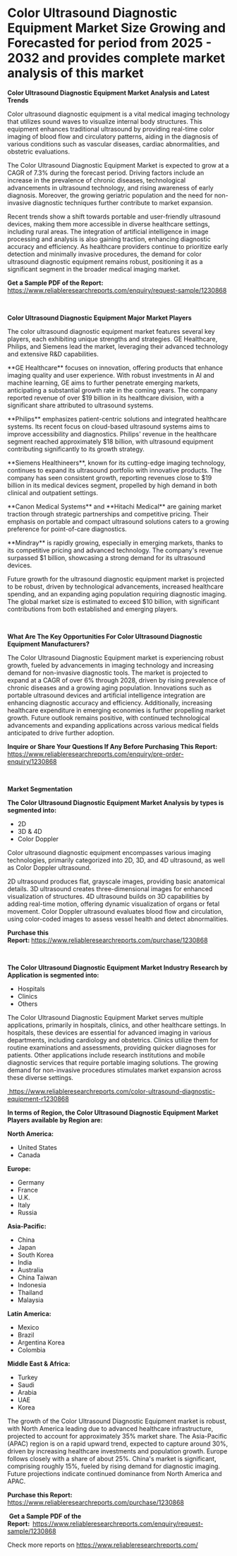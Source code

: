 <p><h1>Color Ultrasound Diagnostic Equipment Market Size Growing and Forecasted for period from 2025 - 2032 and provides complete market analysis of this market</h1></p><p><strong>Color Ultrasound Diagnostic Equipment Market Analysis and Latest Trends</strong></p>
<p><p>Color ultrasound diagnostic equipment is a vital medical imaging technology that utilizes sound waves to visualize internal body structures. This equipment enhances traditional ultrasound by providing real-time color imaging of blood flow and circulatory patterns, aiding in the diagnosis of various conditions such as vascular diseases, cardiac abnormalities, and obstetric evaluations.</p><p>The Color Ultrasound Diagnostic Equipment Market is expected to grow at a CAGR of 7.3% during the forecast period. Driving factors include an increase in the prevalence of chronic diseases, technological advancements in ultrasound technology, and rising awareness of early diagnosis. Moreover, the growing geriatric population and the need for non-invasive diagnostic techniques further contribute to market expansion.</p><p>Recent trends show a shift towards portable and user-friendly ultrasound devices, making them more accessible in diverse healthcare settings, including rural areas. The integration of artificial intelligence in image processing and analysis is also gaining traction, enhancing diagnostic accuracy and efficiency. As healthcare providers continue to prioritize early detection and minimally invasive procedures, the demand for color ultrasound diagnostic equipment remains robust, positioning it as a significant segment in the broader medical imaging market.</p></p>
<p><strong>Get a Sample PDF of the Report:&nbsp;</strong> <a href="https://www.reliableresearchreports.com/enquiry/request-sample/1230868?utm_campaign=3015&utm_medium=2&utm_source=Github&utm_content=ia&utm_term=05032025&utm_id=color-ultrasound-diagnostic-equipment">https://www.reliableresearchreports.com/enquiry/request-sample/1230868</a></p>
<p>&nbsp;</p>
<p><strong>Color Ultrasound Diagnostic Equipment Major Market Players</strong></p>
<p><p>The color ultrasound diagnostic equipment market features several key players, each exhibiting unique strengths and strategies. GE Healthcare, Philips, and Siemens lead the market, leveraging their advanced technology and extensive R&D capabilities. </p><p>**GE Healthcare** focuses on innovation, offering products that enhance imaging quality and user experience. With robust investments in AI and machine learning, GE aims to further penetrate emerging markets, anticipating a substantial growth rate in the coming years. The company reported revenue of over $19 billion in its healthcare division, with a significant share attributed to ultrasound systems.</p><p>**Philips** emphasizes patient-centric solutions and integrated healthcare systems. Its recent focus on cloud-based ultrasound systems aims to improve accessibility and diagnostics. Philips' revenue in the healthcare segment reached approximately $18 billion, with ultrasound equipment contributing significantly to its growth strategy.</p><p>**Siemens Healthineers**, known for its cutting-edge imaging technology, continues to expand its ultrasound portfolio with innovative products. The company has seen consistent growth, reporting revenues close to $19 billion in its medical devices segment, propelled by high demand in both clinical and outpatient settings.</p><p>**Canon Medical Systems** and **Hitachi Medical** are gaining market traction through strategic partnerships and competitive pricing. Their emphasis on portable and compact ultrasound solutions caters to a growing preference for point-of-care diagnostics.</p><p>**Mindray** is rapidly growing, especially in emerging markets, thanks to its competitive pricing and advanced technology. The company's revenue surpassed $1 billion, showcasing a strong demand for its ultrasound devices.</p><p>Future growth for the ultrasound diagnostic equipment market is projected to be robust, driven by technological advancements, increased healthcare spending, and an expanding aging population requiring diagnostic imaging. The global market size is estimated to exceed $10 billion, with significant contributions from both established and emerging players.</p></p>
<p>&nbsp;</p>
<p><strong>What Are The Key Opportunities For Color Ultrasound Diagnostic Equipment Manufacturers?</strong></p>
<p><p>The Color Ultrasound Diagnostic Equipment market is experiencing robust growth, fueled by advancements in imaging technology and increasing demand for non-invasive diagnostic tools. The market is projected to expand at a CAGR of over 6% through 2028, driven by rising prevalence of chronic diseases and a growing aging population. Innovations such as portable ultrasound devices and artificial intelligence integration are enhancing diagnostic accuracy and efficiency. Additionally, increasing healthcare expenditure in emerging economies is further propelling market growth. Future outlook remains positive, with continued technological advancements and expanding applications across various medical fields anticipated to drive further adoption.</p></p>
<p><strong>Inquire or Share Your Questions If Any Before Purchasing This Report:</strong> <a href="https://www.reliableresearchreports.com/enquiry/pre-order-enquiry/1230868?utm_campaign=3015&utm_medium=2&utm_source=Github&utm_content=ia&utm_term=05032025&utm_id=color-ultrasound-diagnostic-equipment">https://www.reliableresearchreports.com/enquiry/pre-order-enquiry/1230868</a></p>
<p>&nbsp;</p>
<p><strong>Market Segmentation</strong></p>
<p><strong>The Color Ultrasound Diagnostic Equipment Market Analysis by types is segmented into:</strong></p>
<p><ul><li>2D</li><li>3D & 4D</li><li>Color Doppler</li></ul></p>
<p><p>Color ultrasound diagnostic equipment encompasses various imaging technologies, primarily categorized into 2D, 3D, and 4D ultrasound, as well as Color Doppler ultrasound. </p><p>2D ultrasound produces flat, grayscale images, providing basic anatomical details. 3D ultrasound creates three-dimensional images for enhanced visualization of structures. 4D ultrasound builds on 3D capabilities by adding real-time motion, offering dynamic visualization of organs or fetal movement. Color Doppler ultrasound evaluates blood flow and circulation, using color-coded images to assess vessel health and detect abnormalities.</p></p>
<p><strong>Purchase this Report:&nbsp;</strong><a href="https://www.reliableresearchreports.com/purchase/1230868?utm_campaign=3015&utm_medium=2&utm_source=Github&utm_content=ia&utm_term=05032025&utm_id=color-ultrasound-diagnostic-equipment">https://www.reliableresearchreports.com/purchase/1230868</a></p>
<p>&nbsp;</p>
<p><strong>The Color Ultrasound Diagnostic Equipment Market Industry Research by Application is segmented into:</strong></p>
<p><ul><li>Hospitals</li><li>Clinics</li><li>Others</li></ul></p>
<p><p>The Color Ultrasound Diagnostic Equipment Market serves multiple applications, primarily in hospitals, clinics, and other healthcare settings. In hospitals, these devices are essential for advanced imaging in various departments, including cardiology and obstetrics. Clinics utilize them for routine examinations and assessments, providing quicker diagnoses for patients. Other applications include research institutions and mobile diagnostic services that require portable imaging solutions. The growing demand for non-invasive procedures stimulates market expansion across these diverse settings.</p></p>
<p><a href="https://www.reliableresearchreports.com/color-ultrasound-diagnostic-equipment-r1230868?utm_campaign=3015&utm_medium=2&utm_source=Github&utm_content=ia&utm_term=05032025&utm_id=color-ultrasound-diagnostic-equipment">&nbsp;https://www.reliableresearchreports.com/color-ultrasound-diagnostic-equipment-r1230868</a></p>
<p><strong>In terms of Region, the Color Ultrasound Diagnostic Equipment Market Players available by Region are:</strong></p>
<p>
    <p> <strong> North America: </strong>
        <ul>
            <li>United States</li>
            <li>Canada</li>
        </ul>
        </p> 
    <p> <strong> Europe: </strong>
        <ul>
            <li>Germany</li>
            <li>France</li>
            <li>U.K.</li>
            <li>Italy</li>
            <li>Russia</li>
        </ul>
        </p> 
    <p> <strong> Asia-Pacific: </strong>
        <ul>
            <li>China</li>
            <li>Japan</li>
            <li>South Korea</li>
            <li>India</li>
            <li>Australia</li>
            <li>China Taiwan</li>
            <li>Indonesia</li>
            <li>Thailand</li>
            <li>Malaysia</li>
        </ul>
        </p> 
    <p> <strong> Latin America: </strong>
        <ul>
            <li>Mexico</li>
            <li>Brazil</li>
            <li>Argentina Korea</li>
            <li>Colombia</li>
        </ul>
        </p> 
    <p> <strong> Middle East & Africa: </strong>
        <ul>
            <li>Turkey</li>
            <li>Saudi</li>
            <li>Arabia</li>
            <li>UAE</li>
            <li>Korea</li>
        </ul>
    </p>
    </p>
<p><p>The growth of the Color Ultrasound Diagnostic Equipment market is robust, with North America leading due to advanced healthcare infrastructure, projected to account for approximately 35% market share. The Asia-Pacific (APAC) region is on a rapid upward trend, expected to capture around 30%, driven by increasing healthcare investments and population growth. Europe follows closely with a share of about 25%. China's market is significant, comprising roughly 15%, fueled by rising demand for diagnostic imaging. Future projections indicate continued dominance from North America and APAC.</p></p>
<p><strong>Purchase this Report: </strong><a href="https://www.reliableresearchreports.com/purchase/1230868?utm_campaign=3015&utm_medium=2&utm_source=Github&utm_content=ia&utm_term=05032025&utm_id=color-ultrasound-diagnostic-equipment">https://www.reliableresearchreports.com/purchase/1230868</a></p>
<p>&nbsp;<strong>Get a Sample PDF of the Report:&nbsp;&nbsp;</strong><a href="https://www.reliableresearchreports.com/enquiry/request-sample/1230868?utm_campaign=3015&utm_medium=2&utm_source=Github&utm_content=ia&utm_term=05032025&utm_id=color-ultrasound-diagnostic-equipment">https://www.reliableresearchreports.com/enquiry/request-sample/1230868</a></p>
<p><strong></strong></p>
<p>Check more reports on <a href="https://www.reliableresearchreports.com/?utm_campaign=3015&utm_medium=2&utm_source=Github&utm_content=ia&utm_term=05032025&utm_id=color-ultrasound-diagnostic-equipment">https://www.reliableresearchreports.com/</a></p>